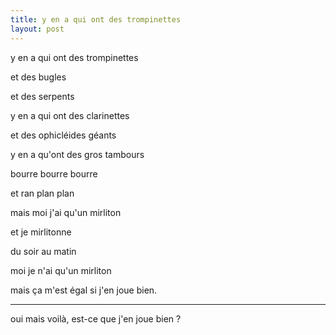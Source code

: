 ```yaml
---
title: y en a qui ont des trompinettes
layout: post
---
```


y en a qui ont des trompinettes

et des bugles

et des serpents

y en a qui ont des clarinettes

et des ophicléides géants

y en a qu'ont des gros tambours

bourre bourre bourre

et ran plan plan

mais moi j'ai qu'un mirliton

et je mirlitonne

du soir au matin

moi je n'ai qu'un mirliton

mais ça m'est égal si j'en joue bien.

---

oui mais voilà, est-ce que j'en joue bien ?